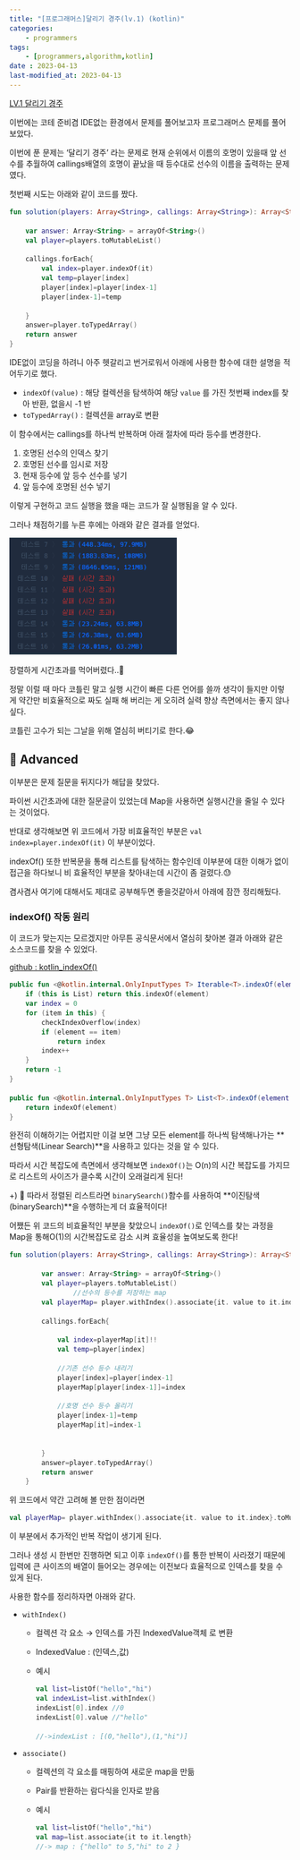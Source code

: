 ```yaml
---
title: "[프로그래머스]달리기 경주(lv.1) (kotlin)"
categories:
    - programmers
tags:
    - [programmers,algorithm,kotlin]
date : 2023-04-13
last-modified_at: 2023-04-13
---
```


[LV.1 달리기 경주](https://school.programmers.co.kr/learn/courses/30/lessons/178871)

이번에는 코테 준비겸 IDE없는 환경에서 문제를 풀어보고자 프로그래머스 문제를 풀어보았다.

이번에 푼 문제는 ‘달리기 경주’ 라는 문제로 현재 순위에서 이름의 호명이 있을때 앞 선수를 추월하여 callings배열의 호명이 끝났을 때 등수대로 선수의 이름을 출력하는 문제였다.

첫번째 시도는 아래와 같이 코드를 짰다. 

```kotlin
fun solution(players: Array<String>, callings: Array<String>): Array<String> {
    
    var answer: Array<String> = arrayOf<String>()
    val player=players.toMutableList()
    
    callings.forEach{
        val index=player.indexOf(it)
        val temp=player[index]
        player[index]=player[index-1]
        player[index-1]=temp
        
    }
    answer=player.toTypedArray()
    return answer
}
```

IDE없이 코딩을 하려니 아주 헷갈리고 번거로워서 아래에 사용한 함수에 대한 설명을 적어두기로 했다.

- `indexOf(value)` : 해당 컬렉션을 탐색하여 해당 `value` 를 가진 첫번째 index를 찾아 반환, 없을시 -1 반
- `toTypedArray()` : 컬렉션을 array로 변환

이 함수에서는 callings를 하나씩 반복하며 아래 절차에 따라 등수를 변경한다.

1. 호명된 선수의 인덱스 찾기
2. 호명된 선수를 임시로 저장
3. 현재 등수에 앞 등수 선수를 넣기
4. 앞 등수에 호명된 선수 넣기

이렇게 구현하고 코드 실행을 했을 때는 코드가 잘 실행됨을 알 수 있다.

그러나 채점하기를 누른 후에는 아래와 같은 결과를 얻었다.

<img src="/assets/image/230413_programmers_running_race/result.png" width=300px>

장렬하게 시간초과를 먹어버렸다..🥲

정말 이럴 때 마다 코틀린 말고 실행 시간이 빠른 다른 언어를 쓸까 생각이 들지만 이렇게 약간만 비효율적으로 짜도 실패 해 버리는 게 오히려 실력 향상 측면에서는 좋지 않나 싶다.

코틀린 고수가 되는 그날을 위해 열심히 버티기로 한다.😂

## 🚀 Advanced

이부분은 문제 질문을 뒤지다가 해답을 찾았다. 

파이썬 시간초과에 대한 질문글이 있었는데 Map을 사용하면 실행시간을 줄일 수 있다는 것이었다.

반대로 생각해보면 위 코드에서 가장 비효율적인 부분은  `val index=player.indexOf(it)` 이 부분이었다.

indexOf() 또한 반복문을 통해 리스트를 탐색하는 함수인데 이부분에 대한 이해가 없이 접근을 하다보니 비 효율적인 부분을 찾아내는데 시간이 좀 걸렸다.😓 

겸사겸사 여기에 대해서도 제대로 공부해두면 좋을것같아서 아래에 잠깐 정리해뒀다.

### indexOf() 작동 원리

이 코드가 맞는지는 모르겠지만 아무튼 공식문서에서 열심히 찾아본 결과 아래와 같은 소스코드를 찾을 수 있었다.

[github : kotlin_indexOf()](https://github.com/JetBrains/kotlin/blob/30788566012c571aa1d3590912468d1ebe59983d/libraries/stdlib/common/src/generated/_Collections.kt#L312)

```kotlin
public fun <@kotlin.internal.OnlyInputTypes T> Iterable<T>.indexOf(element: T): Int {
    if (this is List) return this.indexOf(element)
    var index = 0
    for (item in this) {
        checkIndexOverflow(index)
        if (element == item)
            return index
        index++
    }
    return -1
}

public fun <@kotlin.internal.OnlyInputTypes T> List<T>.indexOf(element: T): Int {
    return indexOf(element)
}
```

완전히 이해하기는 어렵지만 이걸 보면 그냥 모든 element를 하나씩 탐색해나가는 **선형탐색(Linear Search)**을 사용하고 있다는 것을 알 수 있다.

따라서 시간 복잡도에 측면에서 생각해보면 `indexOf()`는 O(n)의 시간 복잡도를 가지므로 리스트의 사이즈가 클수록 시간이 오래걸리게 된다! 

+) 🧐 따라서 정렬된 리스트라면 `binarySearch()`함수를 사용하여 **이진탐색(binarySearch)**을 수행하는게 더 효율적이다!

어쨌든 위 코드의 비효율적인 부분을 찾았으니 `indexOf()`로 인덱스를 찾는 과정을 Map을 통해O(1)의 시간복잡도로 감소 시켜 효율성을 높여보도록 한다!

```kotlin
fun solution(players: Array<String>, callings: Array<String>): Array<String> {
        
        var answer: Array<String> = arrayOf<String>()
        val player=players.toMutableList()
				//선수의 등수를 저장하는 map
        val playerMap= player.withIndex().associate{it. value to it.index}.toMutableMap()
        
        callings.forEach{

            val index=playerMap[it]!!
            val temp=player[index]

            //기존 선수 등수 내리기
            player[index]=player[index-1]
            playerMap[player[index-1]]=index
            
            //호명 선수 등수 올리기
            player[index-1]=temp
            playerMap[it]=index-1
            
            
        }
        answer=player.toTypedArray()
        return answer
    }
```

위 코드에서 약간 고려해 볼 만한 점이라면 

```kotlin
val playerMap= player.withIndex().associate{it. value to it.index}.toMutableMap()
```

이 부분에서 추가적인 반복 작업이 생기게 된다.

그러나 생성 시 한번만 진행하면 되고 이후 `indexOf()`를 통한 반복이 사라졌기 때문에 입력에 큰 사이즈의 배열이 들어오는 경우에는 이전보다 효율적으로 인덱스를 찾을 수 있게 된다.

사용한 함수를 정리하자면 아래와 같다.

- `withIndex()`
    - 컬렉션 각 요소 → 인덱스를 가진 IndexedValue객체 로 변환
    - IndexedValue : (인덱스,값)
    - 예시
        
        ```kotlin
        val list=listOf("hello","hi")
        val indexList=list.withIndex()
        indexList[0].index //0
        indexList[0].value //"hello"
        
        //->indexList : [(0,"hello"),(1,"hi")]
        ```
        
- `associate()`
    - 컬렉션의 각 요소를 매핑하여 새로운 map을 만듦
    - Pair를 반환하는 람다식을 인자로 받음
    - 예시
        
        ```kotlin
        val list=listOf("hello","hi")
        val map=list.associate{it to it.length}
        //-> map : {"hello" to 5,"hi" to 2 }
        ```